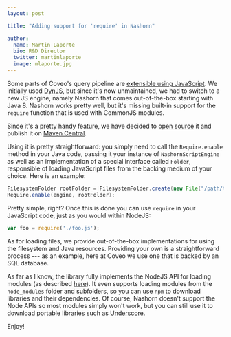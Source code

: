 ```yaml
---
layout: post

title: "Adding support for 'require' in Nashorn"

author:
  name: Martin Laporte
  bio: R&D Director
  twitter: martinlaporte
  image: mlaporte.jpg
---
```


Some parts of Coveo's query pipeline are [extensible using JavaScript](https://source.coveo.com/2014/09/23/adding-server-side-scripting/). We initially used [DynJS](http://dynjs.org/), but since it's now unmaintained, we had to switch to a new JS engine, namely Nashorn that comes out-of-the-box starting with Java 8. Nashorn works pretty well, but it's missing built-in support for the `require` function that is used with CommonJS modules.
<!-- more -->
Since it's a pretty handy feature, we have decided to [open source](https://github.com/coveo/nashorn-commonjs-modules) it and publish it on [Maven Central](http://mvnrepository.com/artifact/com.coveo/nashorn-commonjs-modules).

Using it is pretty straightforward: you simply need to call the `Require.enable` method in your Java code, passing it your instance of `NashornScriptEngine` as well as an implementation of a special interface called `Folder`, responsible of loading JavaScript files from the backing medium of your choice. Here is an example:

```java
FilesystemFolder rootFolder = FilesystemFolder.create(new File("/path/to/my/folder"), "UTF-8");
Require.enable(engine, rootFolder);
```

Pretty simple, right? Once this is done you can use `require` in your JavaScript code, just as you would within NodeJS:

```js
var foo = require('./foo.js');
```

As for loading files, we provide out-of-the-box implementations for using the filesystem and Java resources. Providing your own is a straightforward process --- as an example, here at Coveo we use one that is backed by an SQL database.

As far as I know, the library fully implements the NodeJS API for loading modules (as described [here](https://nodejs.org/api/modules.html)). It even supports loading modules from the `node_modules` folder and subfolders, so you can use `npm` to download libraries and their dependencies. Of course, Nashorn doesn't support the Node APIs so most modules simply won't work, but you can still use it to download portable libraries such as [Underscore](http://underscorejs.org/).

Enjoy!
